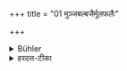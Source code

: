 +++
title = "01 मुञ्जबल्बजैर्मूलफलैः"

+++

<details><summary>Bühler</summary>

1. With Muñja-grass, Balbaja-grass (and articles made of them), roots, and fruits,
</details>

<details><summary>हरदत्त-टीका</summary>

## सूत्रम्
मुञ्जबल्बजैर्मूलफलैः ॥ १ ॥  
### टिप्पनी
मुञ्जबल्वजास्तृणविशेषाः ॥ १ ॥
</details>
